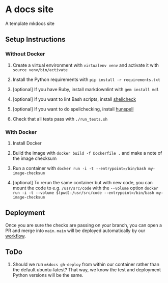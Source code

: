 # A docs site

A template mkdocs site

## Setup Instructions

### Without Docker

1. Create a virtual environment with `virtualenv venv` and activate it with `source venv/bin/activate`

1. Install the Python requirements with `pip install -r requirements.txt`

1. [optional] If you have Ruby, install markdownlint with `gem install mdl`

1. [optional] If you want to lint Bash scripts, install [shellcheck](https://github.com/koalaman/shellcheck#installing)

1. [optional] If you want to do spellchecking, install [hunspell](http://hunspell.github.io/)

1. Check that all tests pass with `./run_tests.sh`

### With Docker

1. Install Docker

1. Build the image with `docker build -f Dockerfile .` and make a note of the image checksum

1. Run a container with `docker run -i -t --entrypoint=/bin/bash my-image-checksum`

1. [optional] To rerun the same container but with new code, you can mount the code to e.g. `/usr/src/code` with the `--volume` option `docker run -i -t --volume $(pwd):/usr/src/code --entrypoint=/bin/bash my-image-checksum`

## Deployment

Once you are sure the checks are passing on your branch, you can open a PR and merge into `main`. `main` will be deployed automatically by our [workflow](.github/workflows/main.yml).

## ToDo

1. Should we run `mkdocs gh-deploy` from within our container rather than the default ubuntu-latest? That way, we know the test and deployment Python versions will be the same.
